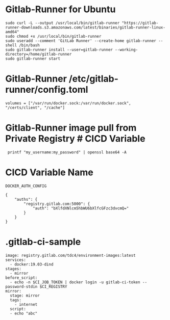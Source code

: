 # Gitlab-Runner for Ubuntu
```
sudo curl -L --output /usr/local/bin/gitlab-runner "https://gitlab-runner-downloads.s3.amazonaws.com/latest/binaries/gitlab-runner-linux-amd64"
sudo chmod +x /usr/local/bin/gitlab-runner
sudo useradd --comment 'GitLab Runner' --create-home gitlab-runner --shell /bin/bash
sudo gitlab-runner install --user=gitlab-runner --working-directory=/home/gitlab-runner
sudo gitlab-runner start
```
# Gitlab-Runner /etc/gitlab-runner/config.toml

```
volumes = ["/var/run/docker.sock:/var/run/docker.sock", "/certs/client", "/cache"]
```
# Gitlab-Runner image pull from Private Registry # CICD Variable
```
 printf "my_username:my_password" | openssl base64 -A
```
# CICD Variable Name 
```
DOCKER_AUTH_CONFIG
```
```
{
    "auths": {
        "registry.gitlab.com:5000": {
            "auth": "bXlfdXNlcm5hbWU6bXlfcGFzc3dvcmQ="
        }
    }
}
```
# .gitlab-ci-sample
```
image: registry.gitlab.com/tdc4/environment-images:latest
services:
  - docker:19.03-dind
stages:
  - mirror
before_script:
  - echo -n $CI_JOB_TOKEN | docker login -u gitlab-ci-token --password-stdin $CI_REGISTRY
mirror:
  stage: mirror
  tags: 
    - internet
  script:
  - echo "abc"
```
